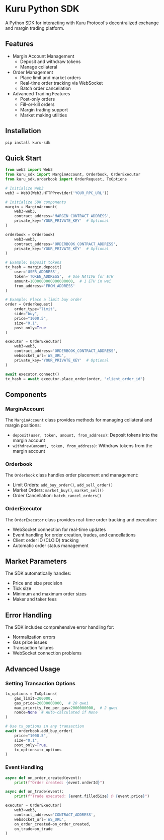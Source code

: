 # Kuru Python SDK

A Python SDK for interacting with Kuru Protocol's decentralized exchange and margin trading platform.

## Features

- Margin Account Management
  - Deposit and withdraw tokens
  - Manage collateral
- Order Management
  - Place limit and market orders
  - Real-time order tracking via WebSocket
  - Batch order cancellation
- Advanced Trading Features
  - Post-only orders
  - Fill-or-kill orders
  - Margin trading support
  - Market making utilities

## Installation

```bash
pip install kuru-sdk
```

## Quick Start

```python
from web3 import Web3
from kuru_sdk import MarginAccount, Orderbook, OrderExecutor
from kuru_sdk.orderbook import OrderRequest, TxOptions

# Initialize Web3
web3 = Web3(Web3.HTTPProvider('YOUR_RPC_URL'))

# Initialize SDK components
margin = MarginAccount(
    web3=web3,
    contract_address='MARGIN_CONTRACT_ADDRESS',
    private_key='YOUR_PRIVATE_KEY'  # Optional
)

orderbook = Orderbook(
    web3=web3,
    contract_address='ORDERBOOK_CONTRACT_ADDRESS',
    private_key='YOUR_PRIVATE_KEY'  # Optional
)

# Example: Deposit tokens
tx_hash = margin.deposit(
    user='USER_ADDRESS',
    token='TOKEN_ADDRESS',  # Use NATIVE for ETH
    amount=1000000000000000000,  # 1 ETH in wei
    from_address='FROM_ADDRESS'
)

# Example: Place a limit buy order
order = OrderRequest(
    order_type="limit",
    side="buy",
    price="1000.5",
    size="0.1",
    post_only=True
)

executor = OrderExecutor(
    web3=web3,
    contract_address='ORDERBOOK_CONTRACT_ADDRESS',
    websocket_url='WS_URL',
    private_key='YOUR_PRIVATE_KEY'  # Optional
)

await executor.connect()
tx_hash = await executor.place_order(order, "client_order_id")
```

## Components

### MarginAccount

The `MarginAccount` class provides methods for managing collateral and margin positions:

- `deposit(user, token, amount, from_address)`: Deposit tokens into the margin account
- `withdraw(amount, token, from_address)`: Withdraw tokens from the margin account

### Orderbook

The `Orderbook` class handles order placement and management:

- Limit Orders: `add_buy_order()`, `add_sell_order()`
- Market Orders: `market_buy()`, `market_sell()`
- Order Cancellation: `batch_cancel_orders()`

### OrderExecutor

The `OrderExecutor` class provides real-time order tracking and execution:

- WebSocket connection for real-time updates
- Event handling for order creation, trades, and cancellations
- Client order ID (CLOID) tracking
- Automatic order status management

## Market Parameters

The SDK automatically handles:
- Price and size precision
- Tick size
- Minimum and maximum order sizes
- Maker and taker fees

## Error Handling

The SDK includes comprehensive error handling for:
- Normalization errors
- Gas price issues
- Transaction failures
- WebSocket connection problems

## Advanced Usage

### Setting Transaction Options

```python
tx_options = TxOptions(
    gas_limit=200000,
    gas_price=20000000000,  # 20 gwei
    max_priority_fee_per_gas=2000000000,  # 2 gwei
    nonce=None  # Auto-calculated if None
)

# Use tx_options in any transaction
await orderbook.add_buy_order(
    price="1000.5",
    size="0.1",
    post_only=True,
    tx_options=tx_options
)
```

### Event Handling

```python
async def on_order_created(event):
    print(f"Order created: {event.orderId}")

async def on_trade(event):
    print(f"Trade executed: {event.filledSize} @ {event.price}")

executor = OrderExecutor(
    web3=web3,
    contract_address='CONTRACT_ADDRESS',
    websocket_url='WS_URL',
    on_order_created=on_order_created,
    on_trade=on_trade
)


```
